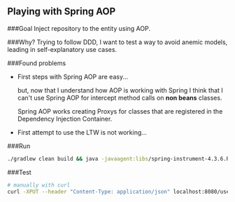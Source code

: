 ## Playing with Spring AOP


###Goal
Inject repository to the entity using AOP.

###Why?
Trying to follow DDD, I want to test a way to avoid anemic models, leading in self-explanatory use cases.

###Found problems
- First steps with Spring AOP are easy...
  
  but, now that I understand how AOP is working with Spring I think that I can't use Spring AOP for intercept method calls on **non beans** classes.

  Spring AOP works creating Proxys for classes that are registered in the Dependency Injection Container.

- First attempt to use the LTW is not working...

###Run
```bash
./gradlew clean build && java -javaagent:libs/spring-instrument-4.3.6.RELEASE.jar -jar build/libs/ddd-aop-entity-behaviour-1.0-SNAPSHOT.jar
```

###Test
```bash
# manually with curl
curl -XPUT --header "Content-Type: application/json" localhost:8080/users/1/followers -d '{"follower_id": 2}' -v
```